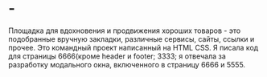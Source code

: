# -
Площадка для вдохновения и продвижения хороших товаров - это подобранные вручную закладки, различные сервисы, сайты, ссылки и прочее.
Это командный проект написанный на  HTML CSS.
Я писала код для страницы 6666(кроме header и footer; 3333; я отвечала за разработку модального окна, включенного в страницу 6666 и 5555.
